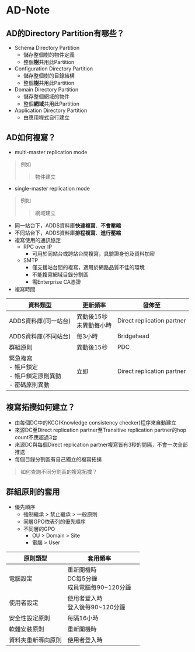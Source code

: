 # AD-Note
## AD的Directory Partition有哪些？
* Schema Directory Partition
  * 儲存整個樹的物件定義
  * 整個**樹**共用此Partition
* Configuration Directory Partition
  * 儲存整個樹的目錄結構
  * 整個**樹**共用此Partition
* Domain Directory Partition
  * 儲存整個網域的物件
  * 整個**網域**共用此Partition
* Application Directory Partition
  * 由應用程式自行建立
## AD如何複寫？

* multi-master replication mode
> 例如
>> 物件建立
* single-master replication mode
> 例如
>> 網域建立
* 同一站台下，ADDS資料庫**快速複寫**、**不會壓縮**
* 不同站台下，ADDS資料庫**排程複寫**、**進行壓縮**
* 複寫使用的通訊協定
  * RPC over IP
    * 可用於同站台或跨站台間複寫，具驗證身份及資料加密
  * SMTP
    * 僅支援站台間的複寫，適用於網路品質不佳的環境
    * 不能複寫網域目錄分割區
    * 需Enterprise CA憑證
* 複寫時間

|資料類型|更新頻率|發佈至|
|----|----|----|
|ADDS資料庫(同一站台)|異動後15秒<br>未異動每小時|Direct replication partner|
|ADDS資料庫(不同站台)|每3小時|Bridgehead|
|群組原則|異動後15秒|PDC|
|緊急複寫<br>- 帳戶鎖定<br>- 帳戶鎖定原則異動<br>- 密碼原則異動|立即|Direct replication partner|

## 複寫拓撲如何建立？
* 由每個DC中的KCC(Knowledge consistency checker)程序來自動建立
* 來源DC至Direct replication partner至Transitive replication partner的hop count不應超過3台
* 來源DC與每個Direct replication partner複寫皆有3秒的間隔，不會一次全部推送
* 每個目錄分割區有自己獨立的複寫拓撲
> 如何查詢不同分割區的複寫拓撲？

## 群組原則的套用
* 優先順序
  * 強制繼承 > 禁止繼承 > 一般原則
  * 同層GPO依表列的優先順序
  * 不同層的GPO
    * OU > Domain > Site
    * 電腦 > User

|原則類型|套用頻率||
|----|----|----|
|電腦設定|重新開機時<br>DC每5分鐘<br>成員電腦每90~120分鐘<br>||
|使用者設定|使用者登入時<br>登入後每90~120分鐘||
|安全性設定原則|每隔16小時|
|軟體安裝原則|重新開機時||
|資料夾重新導向原則|使用者登入時||

